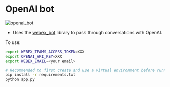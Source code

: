 # OpenAI bot

![openai_bot](https://user-images.githubusercontent.com/254309/228500024-45f49d56-7c54-42cc-8a27-8e5b0c83a0ff.png)

* Uses the [webex_bot](https://github.com/fbradyirl/webex_bot) library to pass through conversations with OpenAI.

To use:

```sh
export WEBEX_TEAMS_ACCESS_TOKEN=XXX
export OPENAI_API_KEY=XXX
export WEBEX_EMAIL=<your email>

# Recommended to first create and use a virtual environment before running the following:
pip install -r requirements.txt
python app.py
```